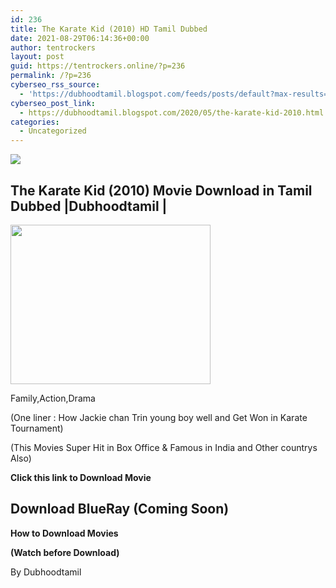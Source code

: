 ```yaml
---
id: 236
title: The Karate Kid (2010) HD Tamil Dubbed
date: 2021-08-29T06:14:36+00:00
author: tentrockers
layout: post
guid: https://tentrockers.online/?p=236
permalink: /?p=236
cyberseo_rss_source:
  - 'https://dubhoodtamil.blogspot.com/feeds/posts/default?max-results=150&start-index=301'
cyberseo_post_link:
  - https://dubhoodtamil.blogspot.com/2020/05/the-karate-kid-2010.html
categories:
  - Uncategorized
---
```

<div class="media_block">
  <img src="https://1.bp.blogspot.com/-bRTEeta7eLA/XqwMmCOkE2I/AAAAAAAAA9M/3jdoXaN7ozEIIaQriNhihDBN9keKSKMzACEwYBhgL/s72-c/images%2B%252820%2529.jpeg" class="media_thumbnail" />
</div>

<div dir="ltr" trbidi="on" readability="12.021844660194">
  <p>
    <h2>
      <span>The Karate Kid (2010) Movie Download in Tamil Dubbed |Dubhoodtamil |</span>
    </h2>
  </p>
  
  <div class="separator">
    <a href="https://1.bp.blogspot.com/-bRTEeta7eLA/XqwMmCOkE2I/AAAAAAAAA9M/3jdoXaN7ozEIIaQriNhihDBN9keKSKMzACEwYBhgL/s1600/images%2B%252820%2529.jpeg" imageanchor="1"><img loading="lazy" border="0" data-original-height="495" data-original-width="619" height="255" src="https://1.bp.blogspot.com/-bRTEeta7eLA/XqwMmCOkE2I/AAAAAAAAA9M/3jdoXaN7ozEIIaQriNhihDBN9keKSKMzACEwYBhgL/s320/images%2B%252820%2529.jpeg" width="320" /></a>
  </div>
  
  <p>
    <span>Family,Action,Drama</span>
  </p>
  
  <p>
    <span>(One liner : How Jackie chan Trin young boy well and Get Won in Karate Tournament)</span>
  </p>
  
  <p>
    <span>(This Movies Super Hit in Box Office & Famous in India and Other countrys Also)</span>
  </p>
  
  <p>
    <span><b>Click this link to Download Movie</b></span>
  </p>
  
  <h2>
    <span>Download BlueRay (Coming Soon)</span>
  </h2>
  
  <p>
    <span><b>How to Download Movies</b></span>
  </p>
  
  <p>
    <span><b>(Watch before Download)</b></span>
  </p>
  
  <p>
  </p>
  
  <p>
    By Dubhoodtamil
  </p></p>
</div>